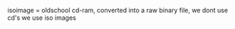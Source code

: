 
isoimage = oldschool cd-ram, converted into a raw binary file, we dont use cd's we use iso images

